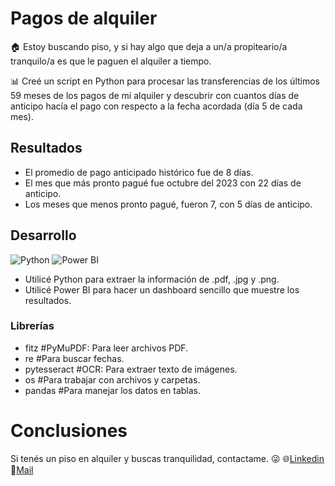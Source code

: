 # Pagos de alquiler

🏠 Estoy buscando piso, y si hay algo que deja a un/a propiteario/a tranquilo/a es que le paguen el alquiler a tiempo.

📊 Creé un script en Python para procesar las transferencias de los últimos 59 meses de los pagos de mi alquiler y descubrir con cuantos días de anticipo hacía el pago con respecto a la fecha acordada (día 5 de cada mes).

## Resultados
- El promedio de pago anticipado histórico fue de 8 días.
- El mes que más pronto pagué fue octubre del 2023 con 22 días de anticipo.
- Los meses que menos pronto pagué, fueron 7, con 5 días de anticipo.

## Desarrollo
![Python](https://github.com/user-attachments/assets/5d17e8df-be26-4840-8559-152b20c40981)
![Power BI](https://github.com/user-attachments/assets/bc86b3c8-a543-408e-92ce-7ea97e0e9742)

- Utilicé Python para extraer la información de .pdf, .jpg y .png.
- Utilicé Power BI para hacer un dashboard sencillo que muestre los resultados.

### Librerías
- fitz  #PyMuPDF: Para leer archivos PDF.
- re  #Para buscar fechas.
- pytesseract  #OCR: Para extraer texto de imágenes.
- os  #Para trabajar con archivos y carpetas.
- pandas #Para manejar los datos en tablas.

# Conclusiones
Si tenés un piso en alquiler y buscas tranquilidad, contactame. 😜
🌐[Linkedin](https://www.linkedin.com/in/fhlabate/)
📧[Mail](fhlabate@gmail.com)

